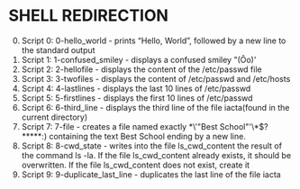 # SHELL REDIRECTION

0. Script 0: 0-hello_world - prints “Hello, World”, followed by a new line to the standard output
1. Script 1: 1-confused_smiley - displays a confused smiley "(Ôo)'
2. Script 2: 2-hellofile - displays the content of the /etc/passwd file
3. Script 3: 3-twofiles - displays the content of /etc/passwd and /etc/hosts
4. Script 4: 4-lastlines - displays the last 10 lines of /etc/passwd
5. Script 5: 5-firstlines - displays the first 10 lines of /etc/passwd
6. Script 6: 6-third_line - displays the third line of the file iacta(found in the current directory)
7. Script 7: 7-file - creates a file named exactly \*\\'"Best School"\'\\*$\?\*\*\*\*\*:) containing the text Best School ending by a new line.
8. Script 8: 8-cwd_state - writes into the file ls_cwd_content the result of the command ls -la. If the file ls_cwd_content already exists, it should be overwritten. If the file ls_cwd_content does not exist, create it
9. Script 9: 9-duplicate_last_line - duplicates the last line of the file iacta
